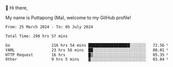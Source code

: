 👋 Hi there,

My name is Puttapong (Ma), welcome to my GitHub profile!

<!--START_SECTION:waka-->

```txt
From: 25 March 2024 - To: 05 July 2024

Total Time: 298 hrs 57 mins

Go                  216 hrs 54 mins ██████████████████░░░░░░░   72.56 %
YAML                23 hrs 56 mins  ██░░░░░░░░░░░░░░░░░░░░░░░   08.01 %
HTTP Request        16 hrs          █▒░░░░░░░░░░░░░░░░░░░░░░░   05.35 %
Other               9 hrs 5 mins    ▓░░░░░░░░░░░░░░░░░░░░░░░░   03.04 %
```

<!--END_SECTION:waka-->
